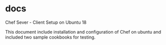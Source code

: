 # docs
 Chef Sever - Client Setup on Ubuntu 18
 
 This document include installation and configuration of Chef on ubuntu and included two sample cookbooks for testing.
